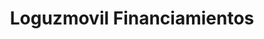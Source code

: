 ---
title: "Loguzmovil Financiamientos"
url: /santiago/loguzmovil-financiamientos/
shop: prestamista
---